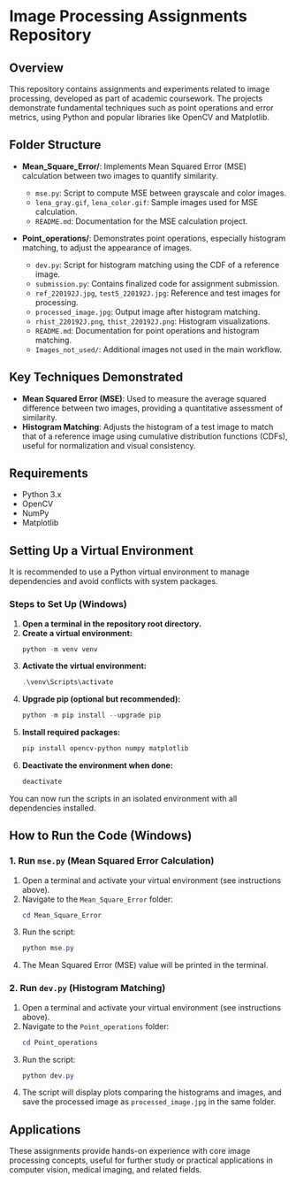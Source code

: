 # Image Processing Assignments Repository

## Overview
This repository contains assignments and experiments related to image processing, developed as part of academic coursework. The projects demonstrate fundamental techniques such as point operations and error metrics, using Python and popular libraries like OpenCV and Matplotlib.

## Folder Structure
- **Mean_Square_Error/**: Implements Mean Squared Error (MSE) calculation between two images to quantify similarity.
	- `mse.py`: Script to compute MSE between grayscale and color images.
	- `lena_gray.gif`, `lena_color.gif`: Sample images used for MSE calculation.
	- `README.md`: Documentation for the MSE calculation project.

- **Point_operations/**: Demonstrates point operations, especially histogram matching, to adjust the appearance of images.
	- `dev.py`: Script for histogram matching using the CDF of a reference image.
	- `submission.py`: Contains finalized code for assignment submission.
	- `ref_220192J.jpg`, `test5_220192J.jpg`: Reference and test images for processing.
	- `processed_image.jpg`: Output image after histogram matching.
	- `rhist_220192J.png`, `thist_220192J.png`: Histogram visualizations.
	- `README.md`: Documentation for point operations and histogram matching.
	- `Images_not_used/`: Additional images not used in the main workflow.

## Key Techniques Demonstrated
- **Mean Squared Error (MSE)**: Used to measure the average squared difference between two images, providing a quantitative assessment of similarity.
- **Histogram Matching**: Adjusts the histogram of a test image to match that of a reference image using cumulative distribution functions (CDFs), useful for normalization and visual consistency.


## Requirements
- Python 3.x
- OpenCV
- NumPy
- Matplotlib

## Setting Up a Virtual Environment
It is recommended to use a Python virtual environment to manage dependencies and avoid conflicts with system packages.

### Steps to Set Up (Windows)
1. **Open a terminal in the repository root directory.**
2. **Create a virtual environment:**
	```powershell
	python -m venv venv
	```
3. **Activate the virtual environment:**
	```powershell
	.\venv\Scripts\activate
	```
4. **Upgrade pip (optional but recommended):**
	```powershell
	python -m pip install --upgrade pip
	```
5. **Install required packages:**
	```powershell
	pip install opencv-python numpy matplotlib
	```
6. **Deactivate the environment when done:**
	```powershell
	deactivate
	```

You can now run the scripts in an isolated environment with all dependencies installed.


## How to Run the Code (Windows)

### 1. Run `mse.py` (Mean Squared Error Calculation)
1. Open a terminal and activate your virtual environment (see instructions above).
2. Navigate to the `Mean_Square_Error` folder:
	```powershell
	cd Mean_Square_Error
	```
3. Run the script:
	```powershell
	python mse.py
	```
4. The Mean Squared Error (MSE) value will be printed in the terminal.

### 2. Run `dev.py` (Histogram Matching)
1. Open a terminal and activate your virtual environment (see instructions above).
2. Navigate to the `Point_operations` folder:
	```powershell
	cd Point_operations
	```
3. Run the script:
	```powershell
	python dev.py
	```
4. The script will display plots comparing the histograms and images, and save the processed image as `processed_image.jpg` in the same folder.

## Applications
These assignments provide hands-on experience with core image processing concepts, useful for further study or practical applications in computer vision, medical imaging, and related fields.
